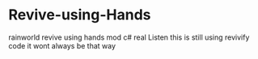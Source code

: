 # Revive-using-Hands
rainworld revive using hands mod c# real
Listen this is still using revivify code it wont always be that way
